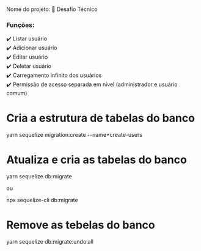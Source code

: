 #
Nome do projeto: 
🚀 Desafio Técnico

### Funções: 
✔️ Listar usuário <br />
✔️ Adicionar usuário <br />
✔️ Editar usuário <br />
✔️ Deletar usuário <br />
✔️ Carregamento infinito dos usuários <br />
✔️ Permissão de acesso separada em nível (administrador e usuário comum) <br />



# Cria a estrutura de tabelas do banco
yarn sequelize migration:create --name=create-users

# Atualiza e cria as tabelas do banco
yarn sequelize db:migrate

ou

npx sequelize-cli db:migrate



# Remove as tebelas do banco
yarn sequelize db:migrate:undo:all
